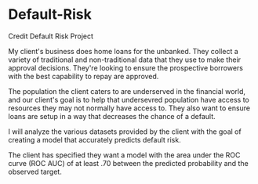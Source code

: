 # Default-Risk

Credit Default Risk Project

My client's business does home loans for the unbanked. They collect a variety of traditional and non-traditional data that they use to make their approval decisions. They're looking to ensure the prospective borrowers with the best capability to repay are approved.

The population the client caters to are underserved in the financial world, and our client's goal is to help that undersevred population have access to resources they may not normally have access to. They also want to ensure loans are setup in a way that decreases the chance of a default.

I will analyze the various datasets provided by the client with the goal of creating a model that accurately predicts default risk.

The client has specified they want a model with the area under the ROC curve (ROC AUC) of at least .70 between the predicted probability and the observed target.
